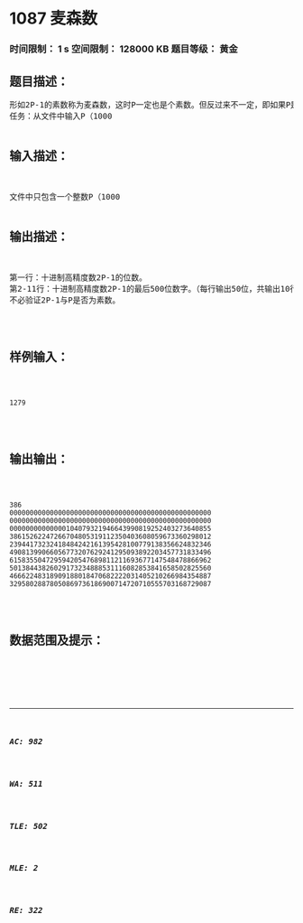 # 1087 麦森数   
### 时间限制： 1 s     空间限制： 128000 KB     题目等级： 黄金  
## 题目描述：  

<pre>
形如2P-1的素数称为麦森数，这时P一定也是个素数。但反过来不一定，即如果P是个素数，2P-1不一定也是素数。到1998年底，人们已找到了37个麦森数。最大的一个是P=3021377，它有909526位。麦森数有许多重要应用，它与完全数密切相关。
任务：从文件中输入P（1000<P<3100000），计算2P-1的位数和最后500位数字（用十进制高精度数表示）
</pre>
  
  
## 输入描述：  

<pre>
文件中只包含一个整数P（1000<P<3100000）
</pre>
  
  
## 输出描述：  

<pre>
第一行：十进制高精度数2P-1的位数。
第2-11行：十进制高精度数2P-1的最后500位数字。（每行输出50位，共输出10行，不足500位时高位补0）
不必验证2P-1与P是否为素数。
</pre>
  
  
## 样例输入：  

<pre><code>
1279
</code></pre>
  
  
## 输出输出：  

<pre><code>
386
00000000000000000000000000000000000000000000000000
00000000000000000000000000000000000000000000000000
00000000000000104079321946643990819252403273640855
38615262247266704805319112350403608059673360298012
23944173232418484242161395428100779138356624832346
49081399066056773207629241295093892203457731833496
61583550472959420547689811211693677147548478866962
50138443826029173234888531116082853841658502825560
46662248318909188018470682222031405210266984354887
32958028878050869736186900714720710555703168729087
</code></pre>
  
  
## 数据范围及提示：  

<pre>
</pre>
  
  
***  

##### AC: 982  
##### WA: 511  
##### TLE: 502  
##### MLE: 2  
##### RE: 322  
